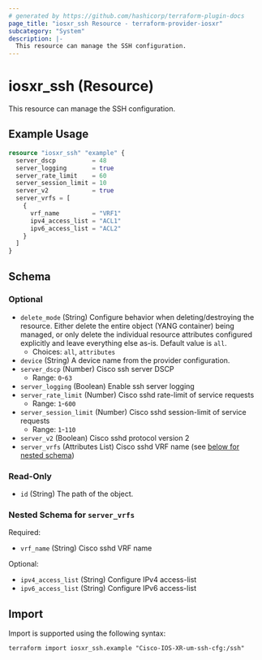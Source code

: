 ```yaml
---
# generated by https://github.com/hashicorp/terraform-plugin-docs
page_title: "iosxr_ssh Resource - terraform-provider-iosxr"
subcategory: "System"
description: |-
  This resource can manage the SSH configuration.
---
```


# iosxr_ssh (Resource)

This resource can manage the SSH configuration.

## Example Usage

```terraform
resource "iosxr_ssh" "example" {
  server_dscp          = 48
  server_logging       = true
  server_rate_limit    = 60
  server_session_limit = 10
  server_v2            = true
  server_vrfs = [
    {
      vrf_name         = "VRF1"
      ipv4_access_list = "ACL1"
      ipv6_access_list = "ACL2"
    }
  ]
}
```

<!-- schema generated by tfplugindocs -->
## Schema

### Optional

- `delete_mode` (String) Configure behavior when deleting/destroying the resource. Either delete the entire object (YANG container) being managed, or only delete the individual resource attributes configured explicitly and leave everything else as-is. Default value is `all`.
  - Choices: `all`, `attributes`
- `device` (String) A device name from the provider configuration.
- `server_dscp` (Number) Cisco ssh server DSCP
  - Range: `0`-`63`
- `server_logging` (Boolean) Enable ssh server logging
- `server_rate_limit` (Number) Cisco sshd rate-limit of service requests
  - Range: `1`-`600`
- `server_session_limit` (Number) Cisco sshd session-limit of service requests
  - Range: `1`-`110`
- `server_v2` (Boolean) Cisco sshd protocol version 2
- `server_vrfs` (Attributes List) Cisco sshd VRF name (see [below for nested schema](#nestedatt--server_vrfs))

### Read-Only

- `id` (String) The path of the object.

<a id="nestedatt--server_vrfs"></a>
### Nested Schema for `server_vrfs`

Required:

- `vrf_name` (String) Cisco sshd VRF name

Optional:

- `ipv4_access_list` (String) Configure IPv4 access-list
- `ipv6_access_list` (String) Configure IPv6 access-list

## Import

Import is supported using the following syntax:

```shell
terraform import iosxr_ssh.example "Cisco-IOS-XR-um-ssh-cfg:/ssh"
```
